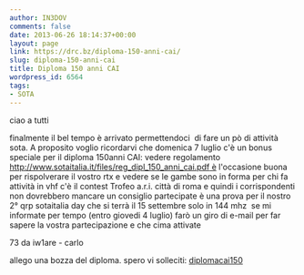 ```yaml
---
author: IN3DOV
comments: false
date: 2013-06-26 18:14:37+00:00
layout: page
link: https://drc.bz/diploma-150-anni-cai/
slug: diploma-150-anni-cai
title: Diploma 150 anni CAI
wordpress_id: 6564
tags:
- SOTA
---
```


ciao a tutti

finalmente il bel tempo è arrivato permettendoci  di fare un pò di attività sota. A proposito voglio ricordarvi che domenica 7 luglio c'è un bonus speciale per il diploma 150anni CAI: vedere regolamento [http://www.sotaitalia.it/files/reg_dipl_150_anni_cai.pdf è](http://www.sotaitalia.it/files/reg_dipl_150_anni_cai.pdf) l'occasione buona per rispolverare il vostro rtx e vedere se le gambe sono in forma per chi fa attività in vhf c'è il contest Trofeo a.r.i. città di roma e quindi i corrispondenti non dovrebbero mancare un consiglio partecipate è una prova per il nostro 2° qrp sotaitalia day che si terrà il 15 settembre solo in 144 mhz  se mi informate per tempo (entro giovedi 4 luglio) farò un giro di e-mail per far sapere la vostra partecipazione e che cima attivate

73 da iw1are - carlo

allego una bozza del diploma. spero vi solleciti: [diplomacai150](https://drc.bz/wp-content/uploads/2013/06/diplomacai150.pdf)
